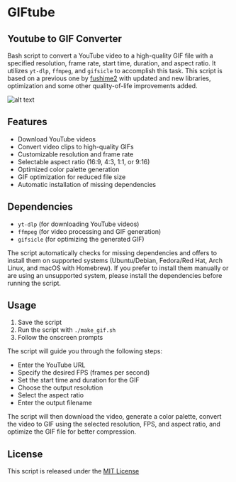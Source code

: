 # GIFtube
## Youtube to GIF Converter

Bash script to convert a YouTube video to a high-quality GIF file with a specified resolution, frame rate, start time, duration, and aspect ratio. It utilizes `yt-dlp`, `ffmpeg`, and `gifsicle` to accomplish this task. This script is based on a previous one by [fushime2](https://github.com/fushime2/youtube-to-gif) with updated and new libraries, optimization and some other quality-of-life improvements added.

![alt text](demo.gif)

## Features

- Download YouTube videos
- Convert video clips to high-quality GIFs
- Customizable resolution and frame rate
- Selectable aspect ratio (16:9, 4:3, 1:1, or 9:16)
- Optimized color palette generation
- GIF optimization for reduced file size
- Automatic installation of missing dependencies

## Dependencies

- `yt-dlp` (for downloading YouTube videos)
- `ffmpeg` (for video processing and GIF generation)
- `gifsicle` (for optimizing the generated GIF)

The script automatically checks for missing dependencies and offers to install them on supported systems (Ubuntu/Debian, Fedora/Red Hat, Arch Linux, and macOS with Homebrew). If you prefer to install them manually or are using an unsupported system, please install the dependencies before running the script.

## Usage

1. Save the script 
2. Run the script with `./make_gif.sh`
3. Follow the onscreen prompts

The script will guide you through the following steps:
- Enter the YouTube URL
- Specify the desired FPS (frames per second)
- Set the start time and duration for the GIF
- Choose the output resolution
- Select the aspect ratio
- Enter the output filename

The script will then download the video, generate a color palette, convert the video to GIF using the selected resolution, FPS, and aspect ratio, and optimize the GIF file for better compression.

## License

This script is released under the [MIT License](https://opensource.org/licenses/MIT)
